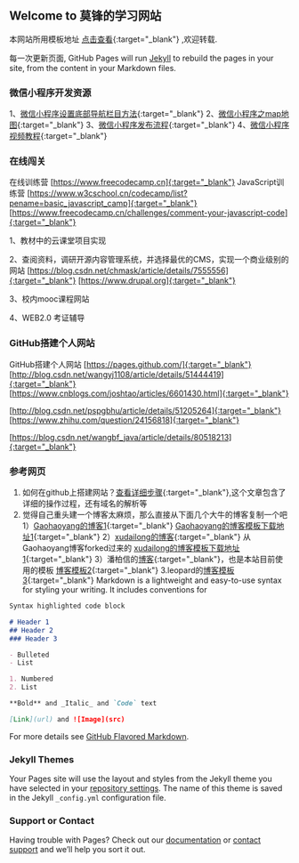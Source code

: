 ## Welcome to 莫锋的学习网站

本网站所用模板地址 [点击查看](https://github.com/cuteftp/cuteftp.github.io/){:target="_blank"} ,欢迎转载.

每一次更新页面, GitHub Pages will run [Jekyll](https://jekyllrb.com/) to rebuild the pages in your site, from the content in your Markdown files.
### 微信小程序开发资源
1、[微信小程序设置底部导航栏目方法](https://blog.csdn.net/u012118993/article/details/52943783){:target="_blank"} 
2、[微信小程序之map地图](https://blog.csdn.net/hedong_77/article/details/55189978){:target="_blank"}
3、[微信小程序发布流程](https://jingyan.baidu.com/article/fea4511a2e027cf7bb91250c.html ){:target="_blank"}
4、[微信小程序视频教程](https://pan.baidu.com/s/1kUXxZ0b){:target="_blank"}
### 在线闯关
在线训练营
[https://www.freecodecamp.cn]{:target="_blank"}
JavaScript训练营
[https://www.w3cschool.cn/codecamp/list?pename=basic_javascript_camp]{:target="_blank"}
[https://www.freecodecamp.cn/challenges/comment-your-javascript-code]{:target="_blank"}

1、教材中的云课堂项目实现

2、查阅资料，调研开源内容管理系统，并选择最优的CMS，实现一个商业级别的网站
[https://blog.csdn.net/chmask/article/details/7555556]{:target="_blank"}
[https://www.drupal.org]{:target="_blank"}

3、校内mooc课程网站

4、WEB2.0 考证辅导
### GitHub搭建个人网站
GitHub搭建个人网站
[https://pages.github.com/]{:target="_blank"}
[http://blog.csdn.net/wangyj1108/article/details/51444419]{:target="_blank"}
[https://www.cnblogs.com/joshtao/articles/6601430.html]{:target="_blank"}


[http://blog.csdn.net/pspgbhu/article/details/51205264]{:target="_blank"}
[https://www.zhihu.com/question/24156818]{:target="_blank"}





[https://blog.csdn.net/wangbf_java/article/details/80518213]{:target="_blank"}
### 参考网页

1.  如何在github上搭建网站？[查看详细步骤](https://www.cnblogs.com/camille666/p/how_to_build_website_at_github.html/){:target="_blank"},这个文章包含了详细的操作过程，还有域名的解析等
2.  觉得自己重头建一个博客太麻烦，那么直接从下面几个大牛的博客复制一个吧
1）[Gaohaoyang的博客1](https://gaohaoyang.github.io/){:target="_blank"}
   [Gaohaoyang的博客模板下载地址1](https://github.com/gaohaoyang/gaohaoyang.github.io){:target="_blank"}
2）[xudailong的博客](https://643435675.github.io/){:target="_blank"} 从Gaohaoyang博客forked过来的 
[xudailong的博客模板下载地址1](https://github.com/643435675/643435675.github.io/){:target="_blank"}
3）潘柏信的[博客](http://baixin.io/){:target="_blank"}，也是本站目前使用的模板
  [博客模板2](https://github.com/leopardpan/leopardpan.github.io){:target="_blank"}
3.leopard的[博客模板3](https://github.com/MengZheK/kangblog.github.io){:target="_blank"}
Markdown is a lightweight and easy-to-use syntax for styling your writing. It includes conventions for

```markdown
Syntax highlighted code block

# Header 1
## Header 2
### Header 3

- Bulleted
- List

1. Numbered
2. List

**Bold** and _Italic_ and `Code` text

[Link](url) and ![Image](src)
```

For more details see [GitHub Flavored Markdown](https://guides.github.com/features/mastering-markdown/).

### Jekyll Themes

Your Pages site will use the layout and styles from the Jekyll theme you have selected in your [repository settings](https://github.com/cuteftp/cuteftp.github.io/settings). The name of this theme is saved in the Jekyll `_config.yml` configuration file.

### Support or Contact

Having trouble with Pages? Check out our [documentation](https://help.github.com/categories/github-pages-basics/) or [contact support](https://github.com/contact) and we’ll help you sort it out.
